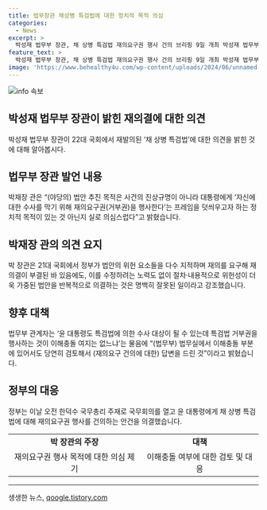 ```yaml
---
title: 법무장관 채상병 특검법에 대한 정치적 목적 의심
categories:
  - News
excerpt: >
  박성재 법무부 장관, 채 상병 특검법 재의요구권 행사 건의 브리핑 9일 개최 박성재 법무부 장관은 9일 정부서울청사에서 채 상병 특검법에 대한 재의요구권 행사 건의 브리핑을 진행했다. 이에 대해 윤석열 대통령은 전자결재 방식으로 재의요구안을 재가할 것으로 보인다. 박 장관은 헌법상 대통령의 권한과 의무로서 재의요구권을 강조하며, 총리를 포함한 정부는 해당 법안을 재추진할 경우 수정·보완을 통한 협의가 필요하다고 강조했다.
feature_text: >
  박성재 법무부 장관, 채 상병 특검법 재의요구권 행사 건의 브리핑 9일 개최 박성재 법무부 장관은 9일 정부서울청사에서 채 상병 특검법에 대한 재의요구권 행사 건의 브리핑을 진행했다. 이에 대해 윤석열 대통령은 전자결재 방식으로 재의요구안을 재가할 것으로 보인다. 박 장관은 헌법상 대통령의 권한과 의무로서 재의요구권을 강조하며, 총리를 포함한 정부는 해당 법안을 재추진할 경우 수정·보완을 통한 협의가 필요하다고 강조했다.
image: 'https://www.behealthy4u.com/wp-content/uploads/2024/06/unnamed-file.png'
---
```


<p><img src="https://www.behealthy4u.com/wp-content/uploads/2024/06/unnamed-file.png" alt="info 속보" /></p>

<h2>박성재 법무부 장관이 밝힌 재의결에 대한 의견</h2>

<p data-ke-size="size16">박성재 법무부 장관이 22대 국회에서 재발의된 ‘채 상병 특검법’에 대한 의견을 밝힌 것에 대해 알아봅시다.</p>

<h2 data-ke-size="size26">법무부 장관 발언 내용</h2>

<p data-ke-size="size16">박재장 관은 “(야당의) 법안 추진 목적은 사건의 진상규명이 아니라 대통령에게 ‘자신에 대한 수사를 막기 위해 재의요구권(거부권)을 행사한다’는 프레임을 덧씌우고자 하는 정치적 목적이 있는 것 아닌지 실로 의심스럽다”고 밝혔습니다.</p>

<h2 data-ke-size="size26">박재장 관의 의견 요지</h2>

<p data-ke-size="size16">박 장관은 21대 국회에서 정부가 법안의 위헌 요소들을 다수 지적하며 재의를 요구해 재의결이 부결된 바 있음에도, 이를 수정하려는 노력도 없이 절차·내용적으로 위헌성이 더욱 가중된 법안을 반복적으로 의결하는 것은 명백히 잘못된 일이라고 강조했습니다.</p>

<h2 data-ke-size="size26">향후 대책</h2>

<p data-ke-size="size16">법무부 관계자는 ‘윤 대통령도 특검법에 의한 수사 대상이 될 수 있는데 특검법 거부권을 행사하는 것이 이해충돌 여지는 없느냐’는 물음에 “(법무부) 법무실에서 이해충돌 부분에 있어서도 당연히 검토해서 (재의요구 건의에 대한) 답변을 드린 것”이라고 밝혔습니다.</p>

<h2 data-ke-size="size26">정부의 대응</h2>

<p data-ke-size="size16">정부는 이날 오전 한덕수 국무총리 주재로 국무회의를 열고 윤 대통령에게 채 상병 특검법에 대해 재의요구권 행사를 건의하는 안건을 의결했습니다.</p>

<table>
  <tr>
    <td style="text-align: center; height: 17px;"><b>박 장관의 주장</b></td>
    <td style="text-align: center; height: 17px;"><b>대책</b></td>
  </tr>
  <tr>
    <td style="text-align: center; height: 17px;">재의요구권 행사 목적에 대한 의심 제기</td>
    <td style="text-align: center; height: 17px;">이해충돌 여부에 대한 검토 및 대응</td>
  </tr>
</table>

<hr>
생생한 뉴스, <a href="https://qoogle.tistory.com" rel="dofollow">qoogle.tistory.com</a>


